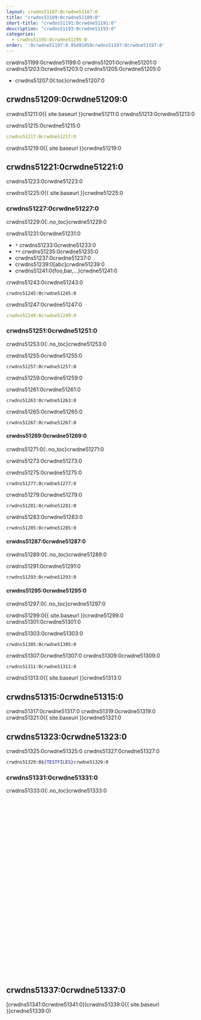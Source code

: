 ```yaml
---
layout: crwdns51187:0crwdne51187:0
title: "crwdns51189:0crwdne51189:0"
short-title: "crwdns51191:0crwdne51191:0"
description: "crwdns51193:0crwdne51193:0"
categories:
  - crwdns51195:0crwdne51195:0
order: ':0crwdne51197:0.95491859crwdns51197:0crwdne51197:0'
---
```

crwdns51199:0crwdne51199:0 crwdns51201:0crwdne51201:0 crwdns51203:0crwdne51203:0 crwdns51205:0crwdne51205:0

- crwdns51207:0{:toc}crwdne51207:0

## crwdns51209:0crwdne51209:0

crwdns51211:0{{ site.baseurl }}crwdne51211:0 crwdns51213:0crwdne51213:0

crwdns51215:0crwdne51215:0

```yaml
crwdns51217:0crwdne51217:0
```

crwdns51219:0{{ site.baseurl }}crwdne51219:0

## crwdns51221:0crwdne51221:0

crwdns51223:0crwdne51223:0

crwdns51225:0{{ site.baseurl }}crwdne51225:0

### crwdns51227:0crwdne51227:0

crwdns51229:0{:.no_toc}crwdne51229:0

crwdns51231:0crwdne51231:0

- `*` crwdns51233:0crwdne51233:0
- `**` crwdns51235:0crwdne51235:0
- crwdns51237:0crwdne51237:0
- crwdns51239:0[abc]crwdne51239:0
- crwdns51241:0{foo,bar,...}crwdne51241:0

crwdns51243:0crwdne51243:0

    crwdns51245:0crwdne51245:0
    

crwdns51247:0crwdne51247:0

```yaml
crwdns51249:0crwdne51249:0
```

### crwdns51251:0crwdne51251:0

crwdns51253:0{:.no_toc}crwdne51253:0

crwdns51255:0crwdne51255:0

    crwdns51257:0crwdne51257:0
    

crwdns51259:0crwdne51259:0

crwdns51261:0crwdne51261:0

    crwdns51263:0crwdne51263:0
    

crwdns51265:0crwdne51265:0

    crwdns51267:0crwdne51267:0
    

#### crwdns51269:0crwdne51269:0

crwdns51271:0{:.no_toc}crwdne51271:0

crwdns51273:0crwdne51273:0

crwdns51275:0crwdne51275:0

    crwdns51277:0crwdne51277:0
    

crwdns51279:0crwdne51279:0

    crwdns51281:0crwdne51281:0
    

crwdns51283:0crwdne51283:0

    crwdns51285:0crwdne51285:0
    

#### crwdns51287:0crwdne51287:0

crwdns51289:0{:.no_toc}crwdne51289:0

crwdns51291:0crwdne51291:0

    crwdns51293:0crwdne51293:0
    

#### crwdns51295:0crwdne51295:0

crwdns51297:0{:.no_toc}crwdne51297:0

crwdns51299:0{{ site.baseurl }}crwdne51299:0 crwdns51301:0crwdne51301:0

crwdns51303:0crwdne51303:0

    crwdns51305:0crwdne51305:0
    

crwdns51307:0crwdne51307:0 crwdns51309:0crwdne51309:0

    crwdns51311:0crwdne51311:0
    

crwdns51313:0{{ site.baseurl }}crwdne51313:0

## crwdns51315:0crwdne51315:0

crwdns51317:0crwdne51317:0 crwdns51319:0crwdne51319:0 crwdns51321:0{{ site.baseurl }}crwdne51321:0

## crwdns51323:0crwdne51323:0

crwdns51325:0crwdne51325:0 crwdns51327:0crwdne51327:0

```bash
crwdns51329:0${TESTFILES}crwdne51329:0
```

### crwdns51331:0crwdne51331:0

crwdns51333:0{:.no_toc}crwdne51333:0 <iframe width="854" height="480" src="crwdns51335:0crwdne51335:0" frameborder="0" allow="autoplay; encrypted-media" allowfullscreen mark="crwd-mark"></iframe> 

## crwdns51337:0crwdne51337:0

[crwdns51341:0crwdne51341:0](crwdns51339:0{{ site.baseurl }}crwdne51339:0)